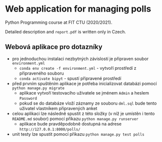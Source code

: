 # Web application for managing polls

Python Programming course at FIT CTU (2020/2021).

Detailed description and `report.pdf` is written only in Czech.

## Webová aplikace pro dotazníky
- pro jednoduchou instalaci nezbytných závislostí je připraven soubor `environment.yml`
  - `conda env create -f environment.yml` - vytvoří prostředí z připraveného souboru
  - `conda activate bipyt` - spustí připravené prostředí
- před prvním spuštěním aplikace je potřeba inicializovat databázi pomocí `python manage.py migrate`
  - aplikace vytvoří testovacího uživatele se jménem `Admin` a heslem `Password`
  - pokud se do databáze vloží záznamy ze souboru `dml.sql` bude tento uživatel vlastníkem připravených anket
- celou aplikaci lze následně spustit z této složky (v níž je umístěn i tento `README.md` soubor) pomocí příkazu `python manage.py runserver`
  - aplikace bude pravděpodobně dostupná na adrese `http://127.0.0.1:8000/polls/`
- unit testy lze spustit pomocí příkazu `python manage.py test polls`
